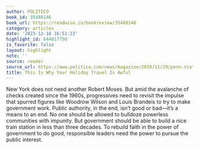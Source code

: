```yaml
---
author: POLITICO
book_id: 35488146
book_url: https://readwise.io/bookreview/35488146
category: articles
date: '2023-12-18 16:51:23'
highlight_id: 644017750
is_favorite: false
layout: highlight
note: ''
source: reader
source_url: https://www.politico.com/news/magazine/2019/11/29/penn-station-robert-caro-073564
title: This Is Why Your Holiday Travel Is Awful
---
```


New York does not need another Robert Moses. But amid the avalanche of checks created since the 1960s, progressives need to revisit the impulse that spurred figures like Woodrow Wilson and Louis Brandeis to try to make government work. Public authority, in the end, isn’t good or bad—it’s a means to an end. No one should be allowed to bulldoze powerless communities with impunity. But government should be able to build a nice train station in less than three decades. To rebuild faith in the power of government to do good, responsible leaders need the power to pursue the public interest.